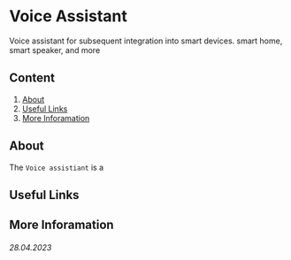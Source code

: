 # Voice Assistant
Voice assistant for subsequent integration into smart devices. smart home, smart speaker, and more

## Content
1. [About]()
2. [Useful Links]()
3. [More Inforamation]()

## About

The ```Voice assistiant``` is a 

## Useful Links

## More Inforamation

###### 28.04.2023